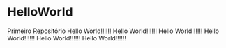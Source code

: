 # HelloWorld
Primeiro Repositório
Hello World!!!!!!
Hello World!!!!!!
Hello World!!!!!!
Hello World!!!!!!
Hello World!!!!!!
Hello World!!!!!!
